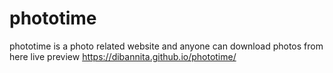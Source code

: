 # phototime
phototime is a photo related website and anyone can download photos from here
live preview
https://dibannita.github.io/phototime/
